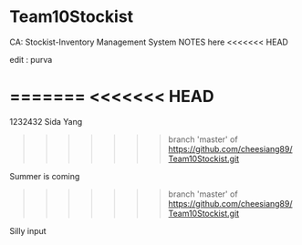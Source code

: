 # Team10Stockist
CA: Stockist-Inventory Management System
NOTES here
<<<<<<< HEAD

edit : purva

=======
<<<<<<< HEAD
=======

1232432
Sida Yang
>>>>>>> branch 'master' of https://github.com/cheesiang89/Team10Stockist.git


Summer is coming
>>>>>>> branch 'master' of https://github.com/cheesiang89/Team10Stockist.git


Silly input
